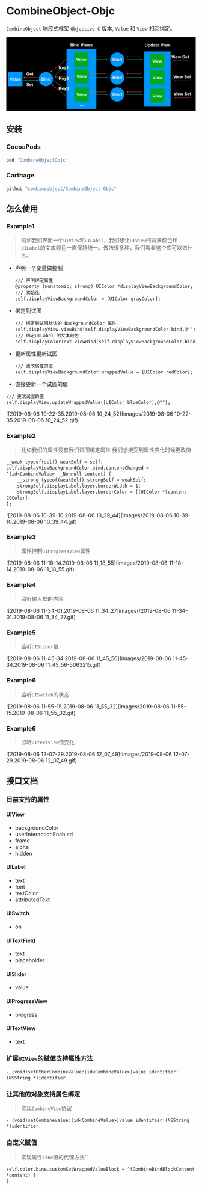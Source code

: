 # CombineObject-Objc

`CombineObject` 响应式框架 `Objective-C` 版本, `Value` 和 `View` 相互绑定。

![image-20190806101237397](images/image-20190806101237397.png)

## 安装

### CocoaPods

```ruby
pod 'CombineObjectObjc'
```

### Carthage

```ruby
github "combineobject/CombineObject-Objc"
```

## 怎么使用

### Example1

> 假如我们界面一个`UIView`和`UILabel`，我们想让`UIView`的背景颜色和`UILabel`的文本颜色一直保持统一。做法很多种，我们看看这个库可以做什么。

- 声明一个变量做控制

  ```objc
  /// 声明绑定属性
  @property (nonatomic, strong) UIColor *displayViewBackgroundColor;
  /// 初始化
  self.displayViewBackgroundColor = [UIColor grayColor];
  ```

- 绑定到试图

  ```objc
  /// 绑定到试图默认的 BackgroundColor 属性
  self.displayView.viewBind(self.displayViewBackgroundColor.bind,@"");
  /// 绑定UILabel 的文本颜色
  self.displayColorText.viewBind(self.displayViewBackgroundColor.bind,UILabelIdentifier.textColor);
  ```

- 更新属性更新试图

  ```objc
  /// 更改属性的值
  self.displayViewBackgroundColor.wrappedValue = [UIColor redColor];
  ```

- 直接更新一个试图的值

``` objc
/// 更改试图的值
self.displayView.updateWrappedValue([UIColor blueColor],@"");
```

![2019-08-06 10-22-35.2019-08-06 10_24_52](images/2019-08-06 10-22-35.2019-08-06 10_24_52.gif)

### Example2

> 比如我们的属性没有我们试图绑定属性 我们想接受到属性变化时候更改值

```objc
__weak typeof(self) weakSelf = self;
self.displayViewBackgroundColor.bind.contentChanged = ^(id<CombineValue>  _Nonnull content) {
    __strong typeof(weakSelf) strongSelf = weakSelf;
    strongSelf.displayLabel.layer.borderWidth = 1;
    strongSelf.displayLabel.layer.borderColor = [(UIColor *)content CGColor];
};
```

![2019-08-06 10-39-10.2019-08-06 10_39_44](images/2019-08-06 10-39-10.2019-08-06 10_39_44.gif)

### Example3

> 属性控制`UIProgressView`属性

![2019-08-06 11-18-14.2019-08-06 11_18_55](images/2019-08-06 11-18-14.2019-08-06 11_18_55.gif)

### Example4

> 监听输入框的内容

![2019-08-06 11-34-01.2019-08-06 11_34_27]images(/2019-08-06 11-34-01.2019-08-06 11_34_27.gif)

### Example5

> 监听`UISlider`值

![2019-08-06 11-45-34.2019-08-06 11_45_56](images/2019-08-06 11-45-34.2019-08-06 11_45_56-5063215.gif)

### Example6

> 监听`UISwitch`的状态

![2019-08-06 11-55-15.2019-08-06 11_55_32](images/2019-08-06 11-55-15.2019-08-06 11_55_32.gif)

### Example6

> 监听`UItextView`值变化

![2019-08-06 12-07-29.2019-08-06 12_07_49](images/2019-08-06 12-07-29.2019-08-06 12_07_49.gif)

## 接口文档

### 目前支持的属性

#### UIView

- backgroundColor
- userInteractionEnabled
- frame
- alpha
- hidden

#### UILabel

- text
- font
- textColor
- attributedText

#### UISwitch

- on

#### UITextField

- text
- placeholder

#### UISlider

- value

#### UIProgressView

- progress

#### UITextView

- text

### 扩展`UIView`的赋值支持属性方法

```objc
- (void)setOtherCombineValue:(id<CombineValue>)value identifier:(NSString *)identifier 
```

### 让其他的对象支持属性绑定

> 实现`CombineView`协议

```objc
- (void)setCombineValue:(id<CombineValue>)value identifier:(NSString *)identifier
```

### 自定义赋值

> 实现属性`bine`值的代理方法``

```objc
self.color.bine.customSetWrappedValueBlock = ^(CombineBindBlockContent *content) {
}
```

